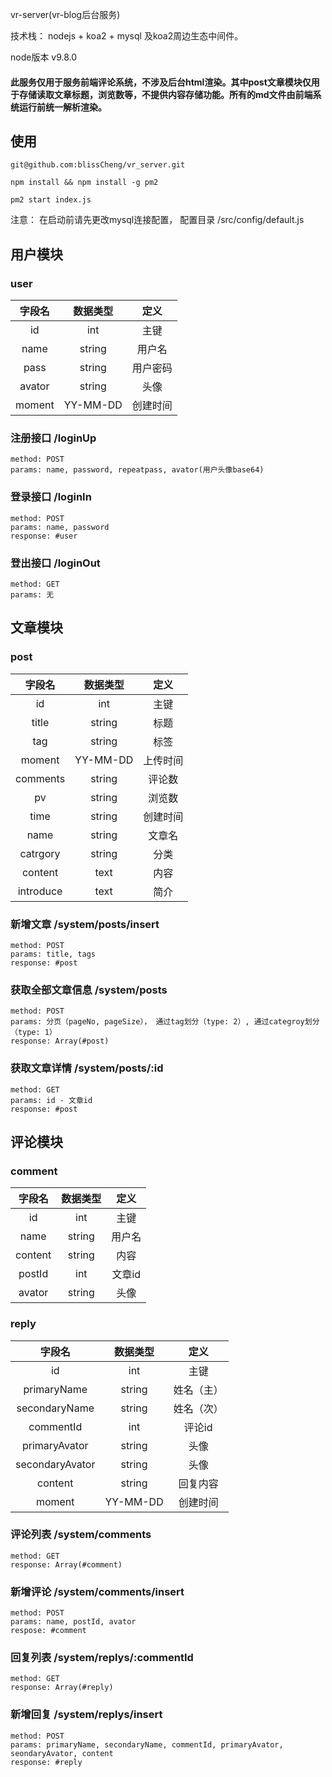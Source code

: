 vr-server(vr-blog后台服务)

技术栈： nodejs + koa2 + mysql 及koa2周边生态中间件。

node版本 v9.8.0

#### 此服务仅用于服务前端评论系统，不涉及后台html渲染。其中post文章模块仅用于存储读取文章标题，浏览数等，不提供内容存储功能。所有的md文件由前端系统运行前统一解析渲染。

## 使用

```
git@github.com:blissCheng/vr_server.git

npm install && npm install -g pm2

pm2 start index.js
```

注意： 在启动前请先更改mysql连接配置， 配置目录 /src/config/default.js

## 用户模块

### user

字段名 | 数据类型 | 定义 
:----:|:------:|:----:
id     | int      | 主键	
name   | string   | 用户名
pass   | string   | 用户密码
avator | string   | 头像
moment | YY-MM-DD | 创建时间


### 注册接口  /loginUp

```
method: POST
params: name, password, repeatpass, avator(用户头像base64)
```

### 登录接口 /loginIn

```
method: POST
params: name, password
response: #user
```

### 登出接口 /loginOut

```
method: GET
params: 无
```

## 文章模块

### post

字段名 | 数据类型 | 定义 
:----:|:------:|:----:
id      | int      | 主键	
title   | string   | 标题
tag     | string   | 标签
moment  | YY-MM-DD | 上传时间
comments| string   | 评论数
pv      | string   | 浏览数
time    | string   | 创建时间
name    | string   | 文章名
catrgory| string   | 分类
content | text     | 内容
introduce| text    | 简介




### 新增文章 /system/posts/insert

```
method: POST
params: title, tags
response: #post
```

### 获取全部文章信息 /system/posts

```
method: POST
params: 分页（pageNo, pageSize）， 通过tag划分（type: 2）, 通过categroy划分（type: 1）
response: Array(#post)
```

### 获取文章详情 /system/posts/:id

```
method: GET
params: id - 文章id
response: #post
```

## 评论模块

### comment

字段名 | 数据类型 | 定义 
:----:|:------:|:----:
id      | int      | 主键	
name    | string   | 用户名
content | string   | 内容
postId  | int      | 文章id
avator  | string   | 头像

### reply

字段名 | 数据类型 | 定义 
:----:|:------:|:----:
id             | int      | 主键	
primaryName    | string   | 姓名（主）
secondaryName  | string   | 姓名（次）
commentId      | int      | 评论id
primaryAvator  | string   | 头像
secondaryAvator| string   | 头像
content        | string   | 回复内容
moment         | YY-MM-DD | 创建时间


### 评论列表 /system/comments

```
method: GET
response: Array(#comment)
```

### 新增评论 /system/comments/insert

```
method: POST
params: name, postId, avator
respose: #comment
```

### 回复列表  /system/replys/:commentId

```
method: GET
response: Array(#reply)
```

### 新增回复 /system/replys/insert

```
method: POST
params: primaryName, secondaryName, commentId, primaryAvator, seondaryAvator, content
response: #reply
```

















